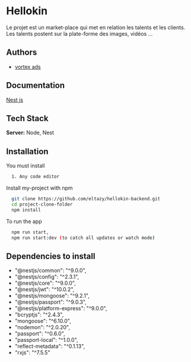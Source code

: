 # Hellokin

Le projet est un market-place qui met en relation les talents et les clients. Les talents postent sur la plate-forme des images, vidéos ...

## Authors

- [vortex ads](https://vortex-ads.com/)

## Documentation

[Nest js](https://docs.nestjs.com/)

## Tech Stack

**Server:** Node, Nest

## Installation

You must install

```bash
  1. Any code editor
```

Install my-project with npm

```bash
  git clone https://github.com/eltazy/hellokin-backend.git
  cd project-clone-folder
  npm install
```

To run the app

```bash
  npm run start,
  npm run start:dev (to catch all updates or watch mode)
```

## Dependencies to install

- "@nestjs/common": "^9.0.0",
- "@nestjs/config": "^2.3.1",
- "@nestjs/core": "^9.0.0",
- "@nestjs/jwt": "^10.0.2",
- "@nestjs/mongoose": "^9.2.1",
- "@nestjs/passport": "^9.0.3",
- "@nestjs/platform-express": "^9.0.0",
- "bcryptjs": "^2.4.3",
- "mongoose": "^6.10.0",
- "nodemon": "^2.0.20",
- "passport": "^0.6.0",
- "passport-local": "^1.0.0",
- "reflect-metadata": "^0.1.13",
- "rxjs": "^7.5.5"
